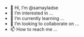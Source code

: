 - 👋 Hi, I’m @samayladse
- 👀 I’m interested in ...
- 🌱 I’m currently learning ...
- 💞️ I’m looking to collaborate on ...
- 📫 How to reach me ...

<!---
samayladse/samayladse is a ✨ special ✨ repository because its `README.md` (this file) appears on your GitHub profile.
You can click the Preview link to take a look at your changes.
--->
